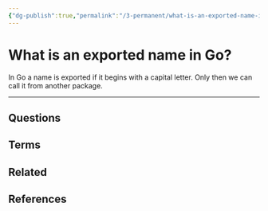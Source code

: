 ```yaml
---
{"dg-publish":true,"permalink":"/3-permanent/what-is-an-exported-name-in-go/","tags":["code/go"],"created":"2023-08-04T07:34:38.880-05:00","updated":"2023-09-05T14:43:11.856-05:00"}
---
```


# What is an exported name in Go?
In Go a name is exported if it begins with a capital letter. Only then we can call it from another package.

---
## Questions
## Terms
## Related
## References